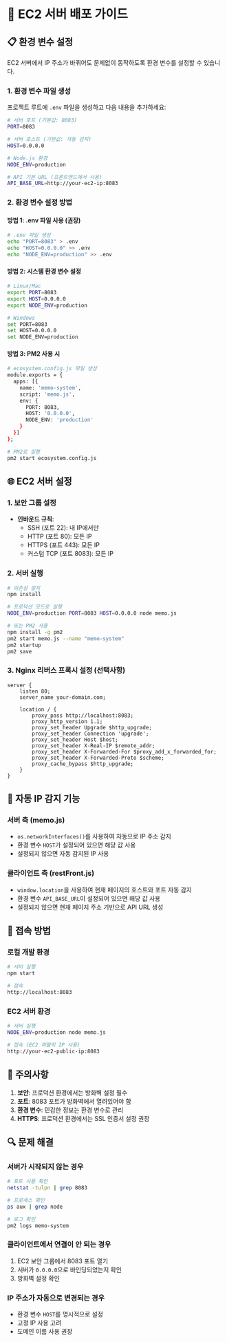 # 🚀 EC2 서버 배포 가이드

## 📋 환경 변수 설정

EC2 서버에서 IP 주소가 바뀌어도 문제없이 동작하도록 환경 변수를 설정할 수 있습니다.

### 1. 환경 변수 파일 생성

프로젝트 루트에 `.env` 파일을 생성하고 다음 내용을 추가하세요:

```bash
# 서버 포트 (기본값: 8083)
PORT=8083

# 서버 호스트 (기본값: 자동 감지)
HOST=0.0.0.0

# Node.js 환경
NODE_ENV=production

# API 기본 URL (프론트엔드에서 사용)
API_BASE_URL=http://your-ec2-ip:8083
```

### 2. 환경 변수 설정 방법

#### 방법 1: .env 파일 사용 (권장)
```bash
# .env 파일 생성
echo "PORT=8083" > .env
echo "HOST=0.0.0.0" >> .env
echo "NODE_ENV=production" >> .env
```

#### 방법 2: 시스템 환경 변수 설정
```bash
# Linux/Mac
export PORT=8083
export HOST=0.0.0.0
export NODE_ENV=production

# Windows
set PORT=8083
set HOST=0.0.0.0
set NODE_ENV=production
```

#### 방법 3: PM2 사용 시
```bash
# ecosystem.config.js 파일 생성
module.exports = {
  apps: [{
    name: 'memo-system',
    script: 'memo.js',
    env: {
      PORT: 8083,
      HOST: '0.0.0.0',
      NODE_ENV: 'production'
    }
  }]
};

# PM2로 실행
pm2 start ecosystem.config.js
```

## 🌐 EC2 서버 설정

### 1. 보안 그룹 설정
- **인바운드 규칙**:
  - SSH (포트 22): 내 IP에서만
  - HTTP (포트 80): 모든 IP
  - HTTPS (포트 443): 모든 IP
  - 커스텀 TCP (포트 8083): 모든 IP

### 2. 서버 실행
```bash
# 의존성 설치
npm install

# 프로덕션 모드로 실행
NODE_ENV=production PORT=8083 HOST=0.0.0.0 node memo.js

# 또는 PM2 사용
npm install -g pm2
pm2 start memo.js --name "memo-system"
pm2 startup
pm2 save
```

### 3. Nginx 리버스 프록시 설정 (선택사항)
```nginx
server {
    listen 80;
    server_name your-domain.com;

    location / {
        proxy_pass http://localhost:8083;
        proxy_http_version 1.1;
        proxy_set_header Upgrade $http_upgrade;
        proxy_set_header Connection 'upgrade';
        proxy_set_header Host $host;
        proxy_set_header X-Real-IP $remote_addr;
        proxy_set_header X-Forwarded-For $proxy_add_x_forwarded_for;
        proxy_set_header X-Forwarded-Proto $scheme;
        proxy_cache_bypass $http_upgrade;
    }
}
```

## 🔧 자동 IP 감지 기능

### 서버 측 (memo.js)
- `os.networkInterfaces()`를 사용하여 자동으로 IP 주소 감지
- 환경 변수 `HOST`가 설정되어 있으면 해당 값 사용
- 설정되지 않으면 자동 감지된 IP 사용

### 클라이언트 측 (restFront.js)
- `window.location`을 사용하여 현재 페이지의 호스트와 포트 자동 감지
- 환경 변수 `API_BASE_URL`이 설정되어 있으면 해당 값 사용
- 설정되지 않으면 현재 페이지 주소 기반으로 API URL 생성

## 📱 접속 방법

### 로컬 개발 환경
```bash
# 서버 실행
npm start

# 접속
http://localhost:8083
```

### EC2 서버 환경
```bash
# 서버 실행
NODE_ENV=production node memo.js

# 접속 (EC2 퍼블릭 IP 사용)
http://your-ec2-public-ip:8083
```

## 🚨 주의사항

1. **보안**: 프로덕션 환경에서는 방화벽 설정 필수
2. **포트**: 8083 포트가 방화벽에서 열려있어야 함
3. **환경 변수**: 민감한 정보는 환경 변수로 관리
4. **HTTPS**: 프로덕션 환경에서는 SSL 인증서 설정 권장

## 🔍 문제 해결

### 서버가 시작되지 않는 경우
```bash
# 포트 사용 확인
netstat -tulpn | grep 8083

# 프로세스 확인
ps aux | grep node

# 로그 확인
pm2 logs memo-system
```

### 클라이언트에서 연결이 안 되는 경우
1. EC2 보안 그룹에서 8083 포트 열기
2. 서버가 `0.0.0.0`으로 바인딩되었는지 확인
3. 방화벽 설정 확인

### IP 주소가 자동으로 변경되는 경우
- 환경 변수 `HOST`를 명시적으로 설정
- 고정 IP 사용 고려
- 도메인 이름 사용 권장
